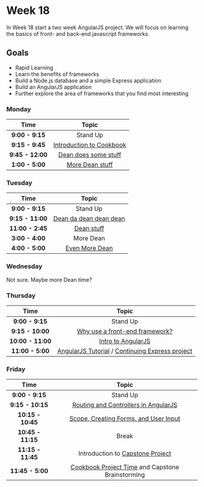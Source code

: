 # Week 18

In Week 18 start a two week AngularJS project. We will focus on learning the basics of front- and back-end javascript frameworks.

## Goals
- Rapid Learning
- Learn the benefits of frameworks
- Build a Node.js database and a simple Express application
- Build an AngularJS application
- Further explore the area of frameworks that you find most interesting


### Monday

| Time             | Topic                                                  |
|:----------------:|:------------------------------------------------------:|
| **9:00 - 9:15**  | Stand Up                                               |
| **9:15 - 9:45**  | [Introduction to Cookbook](cookbook-project.md)        |
| **9:45 - 12:00** | [Dean does some stuff](monday/beginning-ember.js.md)   |
| **1:00 - 5:00**  | [More Dean stuff](ember-project.md)                    |

### Tuesday

| Time             | Topic                                  |
|:----------------:|:--------------------------------------:|
| **9:00 - 9:15**  | Stand Up                               |
| **9:15 - 11:00**  | [Dean da dean dean dean](tuesday/more-ember.js.md)                         |
| **11:00 - 2:45**  | [Dean stuff](ember-project.md)    |
| **3:00 - 4:00**  | More Dean    |
| **4:00 - 5:00**  | [Even More Dean](ember-project.md)    |

### Wednesday
Not sure. Maybe more Dean time?

### Thursday

| Time              | Topic                                                        |
|:-----------------:|:------------------------------------------------------------:|
| **9:00 - 9:15**   | Stand Up                                                     |
| **9:15 - 10:00**  | [Why use a front-end framework?](thursday/why-frameworks.md) |
| **10:00 - 11:00** | [Intro to AngularJS](thursday/AngularJS-intro.md)            |
| **11:00 - 5:00**  | [AngularJS Tutorial](https://docs.angularjs.org/tutorial) / [Continuing Express project](someLinkToDean'sStuff) |

### Friday

| Time              | Topic                                                                       |
|:-----------------:|:---------------------------------------------------------------------------:|
| **9:00 - 9:15**   | Stand Up                                                                    |
| **9:15 - 10:15**  | [Routing and Controllers in AngularJS](friday/routing-and-controllers.md) |
| **10:15 - 10:45** | [Scope, Creating Forms, and User Input](friday/scope-forms-user-input.md) |
| **10:45 - 11:15** | Break                                                                       |
| **11:15 - 11:45** | Introduction to [Capstone Project](friday/capstone.md)                    | <!-- is this still happening here? -->
| **11:45 - 5:00**  | [Cookbook Project Time](cookbook-project.md) and Capstone Brainstorming                            |
